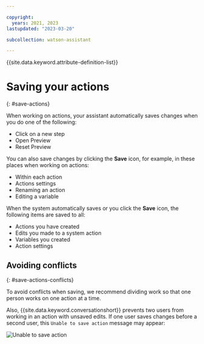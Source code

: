 ```yaml
---

copyright:
  years: 2021, 2023
lastupdated: "2023-03-20"

subcollection: watson-assistant

---
```


{{site.data.keyword.attribute-definition-list}}

# Saving your actions
{: #save-actions}

When working on actions, your assistant automatically saves changes when you do one of the following:

- Click on a new step
- Open Preview
- Reset Preview

You can also save changes by clicking the **Save** icon, for example, in these places when working on actions:

- Within each action
- Actions settings
- Renaming an action
- Editing a variable

When the system automatically saves or you click the **Save** icon, the following items are saved to all:
- Actions you have created
- Edits you made to a system action
- Variables you created
- Action settings

## Avoiding conflicts
{: #save-actions-conflicts}

To avoid conflicts when saving, we recommend dividing work so that one person works on one action at a time.

Also, {{site.data.keyword.conversationshort}} prevents two users from working in an action with unsaved edits. If one user saves changes before a second user, this `Unable to save action` message may appear:

![Unable to save action](images/manage-team-unable-to-save.png)

